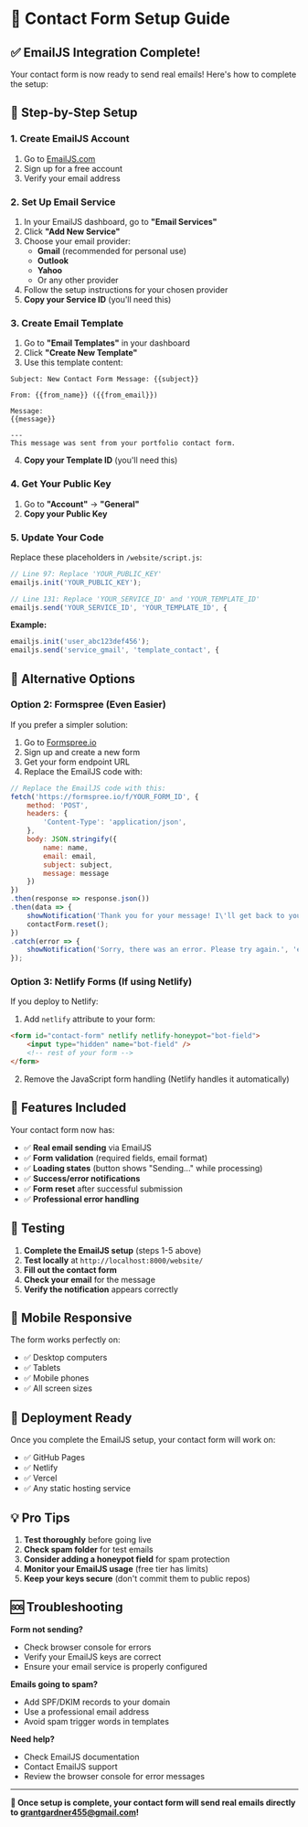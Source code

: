 # 📧 Contact Form Setup Guide

## ✅ **EmailJS Integration Complete!**

Your contact form is now ready to send real emails! Here's how to complete the setup:

## 🚀 **Step-by-Step Setup**

### **1. Create EmailJS Account**
1. Go to [EmailJS.com](https://www.emailjs.com/)
2. Sign up for a free account
3. Verify your email address

### **2. Set Up Email Service**
1. In your EmailJS dashboard, go to **"Email Services"**
2. Click **"Add New Service"**
3. Choose your email provider:
   - **Gmail** (recommended for personal use)
   - **Outlook**
   - **Yahoo**
   - Or any other provider
4. Follow the setup instructions for your chosen provider
5. **Copy your Service ID** (you'll need this)

### **3. Create Email Template**
1. Go to **"Email Templates"** in your dashboard
2. Click **"Create New Template"**
3. Use this template content:

```
Subject: New Contact Form Message: {{subject}}

From: {{from_name}} ({{from_email}})

Message:
{{message}}

---
This message was sent from your portfolio contact form.
```

4. **Copy your Template ID** (you'll need this)

### **4. Get Your Public Key**
1. Go to **"Account"** → **"General"**
2. **Copy your Public Key**

### **5. Update Your Code**
Replace these placeholders in `/website/script.js`:

```javascript
// Line 97: Replace 'YOUR_PUBLIC_KEY'
emailjs.init('YOUR_PUBLIC_KEY');

// Line 131: Replace 'YOUR_SERVICE_ID' and 'YOUR_TEMPLATE_ID'
emailjs.send('YOUR_SERVICE_ID', 'YOUR_TEMPLATE_ID', {
```

**Example:**
```javascript
emailjs.init('user_abc123def456');
emailjs.send('service_gmail', 'template_contact', {
```

## 🎯 **Alternative Options**

### **Option 2: Formspree (Even Easier)**
If you prefer a simpler solution:

1. Go to [Formspree.io](https://formspree.io/)
2. Sign up and create a new form
3. Get your form endpoint URL
4. Replace the EmailJS code with:

```javascript
// Replace the EmailJS code with this:
fetch('https://formspree.io/f/YOUR_FORM_ID', {
    method: 'POST',
    headers: {
        'Content-Type': 'application/json',
    },
    body: JSON.stringify({
        name: name,
        email: email,
        subject: subject,
        message: message
    })
})
.then(response => response.json())
.then(data => {
    showNotification('Thank you for your message! I\'ll get back to you soon.', 'success');
    contactForm.reset();
})
.catch(error => {
    showNotification('Sorry, there was an error. Please try again.', 'error');
});
```

### **Option 3: Netlify Forms (If using Netlify)**
If you deploy to Netlify:

1. Add `netlify` attribute to your form:
```html
<form id="contact-form" netlify netlify-honeypot="bot-field">
    <input type="hidden" name="bot-field" />
    <!-- rest of your form -->
</form>
```

2. Remove the JavaScript form handling (Netlify handles it automatically)

## 🔧 **Features Included**

Your contact form now has:
- ✅ **Real email sending** via EmailJS
- ✅ **Form validation** (required fields, email format)
- ✅ **Loading states** (button shows "Sending..." while processing)
- ✅ **Success/error notifications**
- ✅ **Form reset** after successful submission
- ✅ **Professional error handling**

## 🧪 **Testing**

1. **Complete the EmailJS setup** (steps 1-5 above)
2. **Test locally** at `http://localhost:8000/website/`
3. **Fill out the contact form**
4. **Check your email** for the message
5. **Verify the notification** appears correctly

## 📱 **Mobile Responsive**

The form works perfectly on:
- ✅ Desktop computers
- ✅ Tablets
- ✅ Mobile phones
- ✅ All screen sizes

## 🚀 **Deployment Ready**

Once you complete the EmailJS setup, your contact form will work on:
- ✅ GitHub Pages
- ✅ Netlify
- ✅ Vercel
- ✅ Any static hosting service

## 💡 **Pro Tips**

1. **Test thoroughly** before going live
2. **Check spam folder** for test emails
3. **Consider adding a honeypot field** for spam protection
4. **Monitor your EmailJS usage** (free tier has limits)
5. **Keep your keys secure** (don't commit them to public repos)

## 🆘 **Troubleshooting**

**Form not sending?**
- Check browser console for errors
- Verify your EmailJS keys are correct
- Ensure your email service is properly configured

**Emails going to spam?**
- Add SPF/DKIM records to your domain
- Use a professional email address
- Avoid spam trigger words in templates

**Need help?**
- Check EmailJS documentation
- Contact EmailJS support
- Review the browser console for error messages

---

**🎉 Once setup is complete, your contact form will send real emails directly to grantgardner455@gmail.com!**
